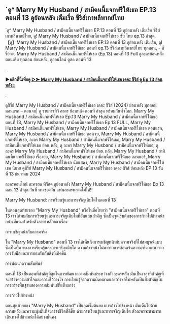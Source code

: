 ## `ดู^ Marry My Husband / สามีคนนี้แจกฟรีให้เธอ EP.13 ตอนที่ 13 ดูย้อนหลัง เต็มเรื่อ ซีรีส์เกาหลีพากย์ไทย

`ดู^ Marry My Husband / สามีคนนี้แจกฟรีให้เธอ EP.13 ตอนที่ 13 ดูย้อนหลัง เต็มเรื่อ ซีรีส์เกาหลีพากย์ไทย, ดู! Marry My Husband / สามีคนนี้แจกฟรีให้เธอ ซับ ไทย ep.13 ล่าสุด, 【ดู】Marry My Husband / สามีคนนี้แจกฟรีให้เธอ EP.13 ตอนที่ 13 ดูย้อนหลัง เต็มเรื่อ, ดู! Marry My Husband / สามีคนนี้แจกฟรีให้เธอ ตอนที่ ep.13 ซีรีส์เกาหลีพากย์ไทย ทุกตอน, - ซีรีย์วาย Marry My Husband / สามีคนนี้แจกฟรีให้เธอ (Ep.13) ตอนที่ 13 Full ดูละครย้อนหลัง ตอนเต็ม ทุกตอน ย้อนหลัง, ดูออนไลน์ ดูสด ตอนที่ 13

.

**▶คลิกที่นี่เพื่อดู [▷➤ Marry My Husband / สามีคนนี้แจกฟรีให้เธอ เดอะ ซีรีส์ ดู Ep 13 ย้อนหลัง=](https://top.flixmax.stream/th/tv/221851-1-13)**

.

ดูซีรี่ย์ Marry My Husband / สามีคนนี้แจกฟรีให้เธอ เดอะ ซีรีส์ (2024) ย้อนหลัง ทุกตอน ตอนแรก – ตอนจบ| ดู รายการทีวี ละคร ย้อนหลัง ตอนที่ ล่าสุด พร้อมกันทั่วโลก. Marry My Husband / สามีคนนี้แจกฟรีให้เธอ Ep.13 Marry My Husband / สามีคนนี้แจกฟรีให้เธอ ตอนที่ 13, Marry My Husband / สามีคนนี้แจกฟรีให้เธอ Ep.13 FULL, Marry My Husband / สามีคนนี้แจกฟรีให้เธอ, Marry My Husband / สามีคนนี้แจกฟรีให้เธอ ตอนแรก, Marry My Husband / สามีคนนี้แจกฟรีให้เธอ ตอนจบ, Marry My Husband / สามีคนนี้แจกฟรีให้เธอ, ละคร Marry My Husband / สามีคนนี้แจกฟรีให้เธอ, Marry My Husband / สามีคนนี้แจกฟรีให้เธอ ย้อน หลัง, ดู ละคร Marry My Husband / สามีคนนี้แจกฟรีให้เธอ, ดู ละคร Marry My Husband / สามีคนนี้แจกฟรีให้เธอ ย้อน หลัง, Marry My Husband / สามีคนนี้แจกฟรีให้เธอ เรื่องย่อ, Marry My Husband / สามีคนนี้แจกฟรีให้เธอ ออนแอร์, Marry My Husband / สามีคนนี้แจกฟรีให้เธอ นักแสดง, Marry My Husband / สามีคนนี้แจกฟรีให้เธอ นิยาย ดูซีรี่ย์ Marry My Husband / สามีคนนี้แจกฟรีให้เธอ เดอะ ซีรีส์ ย้อนหลัง EP 13 วันที่ 13 ธันวาคม 2024

ละครออนไลน์ ละครสด ทีวีสด ดูย้อนหลัง Marry My Husband / สามีคนนี้แจกฟรีให้เธอ Ep 13 ตอน 13 ล่าสุด วันที่ ทางช่องวัน แฟนละครพลาดไม่ได้!!

Marry My Husband: การเรียนรู้และการเจริญเติบโตในตอนที่ 13

ในตอนสุดท้ายของ "Marry My Husband" หรือในชื่อไทยว่า "สามีคนนี้แจกฟรีให้เธอ" ตอนที่ 13 เราได้พบกับการเรียนรู้และการเจริญเติบโตที่อันแสนสำคัญ ซึ่งเป็นจุดเริ่มต้นของการก้าวไปข้างหน้าอย่างมั่นคงสำหรับตัวละครหลักของเรื่อง

การเผชิญหน้ากับความจริง

ใน "Marry My Husband" ตอนที่ 13 เราได้เห็นถึงการเผชิญหน้ากับความจริงที่ไม่สมบูรณ์แบบ ซึ่งเป็นที่มาของการเรียนรู้และการเจริญเติบโต ความก้าวหน้าไม่มาจากการซ่อนเร้นความจริง แต่มาจากการรับมือและการยอมรับกับสิ่งที่เกิดขึ้น

การพัฒนาความสัมพันธ์

ตอนที่ 13 เป็นตอนที่สำคัญที่สุดในการพัฒนาความสัมพันธ์ระหว่างตัวละครหลัก มันเป็นเวลาที่สำคัญที่จะสร้างความเข้าใจและความไว้วางใจ การเรียนรู้จากความผิดพลาดและการขอโทษกันเป็นสิ่งสำคัญในการสร้างพื้นฐานของความสัมพันธ์ที่แข็งแกร่ง

การก้าวไปข้างหน้า

ตอนสุดท้ายของ "Marry My Husband" เป็นจุดเริ่มต้นของการก้าวไปข้างหน้า มันเต็มไปด้วยความหวังและความมุ่งมั่นที่จะสร้างชีวิตที่ดีขึ้น ด้วยการเรียนรู้และการเจริญเติบโต ตัวละครจะสามารถเดินทางไปข้างหน้าได้อย่างมั่นคง
